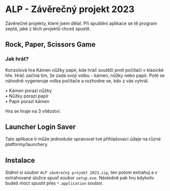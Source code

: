 # ALP - Závěrečný projekt 2023

Závěrečné projekty, které jsem dělal. Při spuštění aplikace se tě program zeptá, jaké z těch projektů chceš spustit.





## Rock, Paper, Scissors Game

### Jak hrát?

Konzolová hra Kámen nůžky papír, kde hráč soutěží proti počítači v klasické hře. Hráč začíná tím, že zadá svoji volbu - kámen, nůžky nebo papír. Poté se náhodně vygeneruje volba počítače a rozhodne se, kdo z vás vyhrál.

• Kámen porazí nůžky\
• Nůžky porazí papír\
• Papír porazí kámen

Hra se hraje na 3 vítězství.





## Launcher Login Saver

Tato aplikace ti může jednoduše spravovat tvé přihlašovací údaje na různé platformy/launchery.





## Instalace

Stáhni si soubor `ALP závěrečný projekt 2023.zip`, ten potom extrahuj a v extrahované složce spusť soubor `setup.exe`. Následně pak hru kdykoliv budeš moct spustit přes `*.application` soubor.

